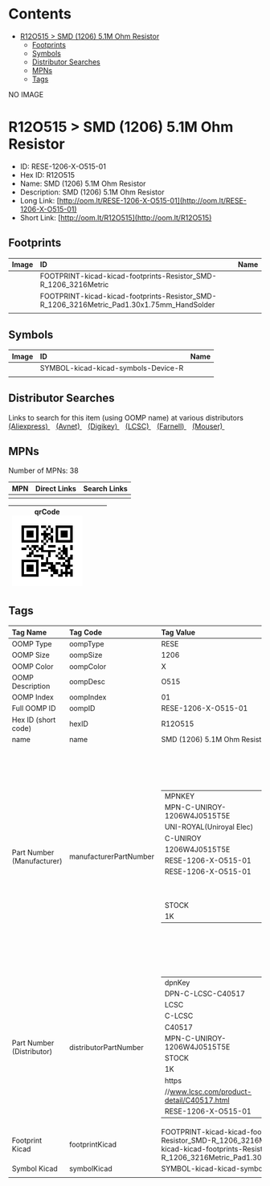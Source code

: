 



Contents
========

* [R12O515 > SMD (1206) 5.1M Ohm Resistor](#r12o515--smd-1206-51m-ohm-resistor)
	* [Footprints](#footprints)
	* [Symbols](#symbols)
	* [Distributor Searches](#distributor-searches)
	* [MPNs](#mpns)
	* [Tags](#tags)
  
NO IMAGE  
# R12O515 > SMD (1206) 5.1M Ohm Resistor

- ID: RESE-1206-X-O515-01
- Hex ID: R12O515
- Name: SMD (1206) 5.1M Ohm Resistor
- Description: SMD (1206) 5.1M Ohm Resistor
- Long Link: [http://oom.lt/RESE-1206-X-O515-01](http://oom.lt/RESE-1206-X-O515-01)
- Short Link: [http://oom.lt/R12O515](http://oom.lt/R12O515)

## Footprints
  

|Image|ID|Name|
| :--- | :--- | :--- |
||FOOTPRINT-kicad-kicad-footprints-Resistor_SMD-R_1206_3216Metric||
||FOOTPRINT-kicad-kicad-footprints-Resistor_SMD-R_1206_3216Metric_Pad1.30x1.75mm_HandSolder||
||||

## Symbols
  

|Image|ID|Name|
| :--- | :--- | :--- |
|![]()|SYMBOL-kicad-kicad-symbols-Device-R||
||||

## Distributor Searches
  
Links to search for this item (using OOMP name) at various distributors  
[(Aliexpress) ](https://www.aliexpress.com/wholesale?SearchText=1117SMD+1206+5.1M+Ohm+Resistor)&nbsp;&nbsp;&nbsp;[(Avnet) ](https://www.avnet.com/shop/us/search/SMD+1206+5.1M+Ohm+Resistor)&nbsp;&nbsp;&nbsp;[(Digikey) ](https://www.digikey.co.uk/en/products/result?s=SMD+1206+5.1M+Ohm+Resistor)&nbsp;&nbsp;&nbsp;[(LCSC) ](https://www.lcsc.com/search?q=SMD+1206+5.1M+Ohm+Resistor)&nbsp;&nbsp;&nbsp;[(Farnell) ](https://uk.farnell.com/search?st=SMD+1206+5.1M+Ohm+Resistor)&nbsp;&nbsp;&nbsp;[(Mouser) ](https://www.mouser.com/c/?q=SMD+1206+5.1M+Ohm+Resistor)&nbsp;&nbsp;&nbsp;
## MPNs
  
Number of MPNs: 38  

|MPN|Direct Links|Search Links|
| :--- | :--- | :--- |
||||
  

|qrCode<br>[![](https://raw.githubusercontent.com/oomlout/oomlout_OOMP_parts_V2/main/RESE/1206/X/O515/01/qrCode_140.png)](https://github.com/oomlout/oomlout_OOMP_parts_V2/tree/main/RESE/1206/X/O515/01/qrCode.png)||||
| :---: | :---: | :---: | :---: |

## Tags
  

|Tag Name|Tag Code|Tag Value|
| :--- | :--- | :--- |
|OOMP Type|oompType|RESE|
|OOMP Size|oompSize|1206|
|OOMP Color|oompColor|X|
|OOMP Description|oompDesc|O515|
|OOMP Index|oompIndex|01|
|Full OOMP ID|oompID|RESE-1206-X-O515-01|
|Hex ID (short code)|hexID|R12O515|
|name|name|SMD (1206) 5.1M Ohm Resistor|
|Part Number (Manufacturer)|manufacturerPartNumber|<table><tr><td>MPNKEY</td></tr><tr><td> MPN-C-UNIROY-1206W4J0515T5E</td><td> MANUFACTURER</td></tr><tr><td> UNI-ROYAL(Uniroyal Elec)</td><td> MANUCODE</td></tr><tr><td> C-UNIROY</td><td> MPN</td></tr><tr><td> 1206W4J0515T5E</td><td> OOMPIDPARTIAL</td></tr><tr><td> RESE-1206-X-O515-01</td><td> OOMPID</td></tr><tr><td> RESE-1206-X-O515-01</td><td> LINK</td></tr><tr><td> </td><td> DESCRIPTION</td></tr><tr><td> </td><td> TAGS</td></tr><tr><td> STOCK</td></tr><tr><td>1K</td></tr></table></td><td> <table><tr><td>MPNKEY</td></tr><tr><td> MPN-C-UNIROY-1206W4F5104T5E</td><td> MANUFACTURER</td></tr><tr><td> UNI-ROYAL(Uniroyal Elec)</td><td> MANUCODE</td></tr><tr><td> C-UNIROY</td><td> MPN</td></tr><tr><td> 1206W4F5104T5E</td><td> OOMPIDPARTIAL</td></tr><tr><td> RESE-1206-X-O515-01</td><td> OOMPID</td></tr><tr><td> RESE-1206-X-O515-01</td><td> LINK</td></tr><tr><td> </td><td> DESCRIPTION</td></tr><tr><td> </td><td> TAGS</td></tr><tr><td> </td></tr></table></td><td> <table><tr><td>MPNKEY</td></tr><tr><td> MPN-C-LIZELE-CR1206J40515G</td><td> MANUFACTURER</td></tr><tr><td> LIZ Elec</td><td> MANUCODE</td></tr><tr><td> C-LIZELE</td><td> MPN</td></tr><tr><td> CR1206J40515G</td><td> OOMPIDPARTIAL</td></tr><tr><td> RESE-1206-X-O515-01</td><td> OOMPID</td></tr><tr><td> RESE-1206-X-O515-01</td><td> LINK</td></tr><tr><td> </td><td> DESCRIPTION</td></tr><tr><td> </td><td> TAGS</td></tr><tr><td> </td></tr></table></td><td> <table><tr><td>MPNKEY</td></tr><tr><td> MPN-C-RALEC-RTT065104FTP</td><td> MANUFACTURER</td></tr><tr><td> RALEC</td><td> MANUCODE</td></tr><tr><td> C-RALEC</td><td> MPN</td></tr><tr><td> RTT065104FTP</td><td> OOMPIDPARTIAL</td></tr><tr><td> RESE-1206-X-O515-01</td><td> OOMPID</td></tr><tr><td> RESE-1206-X-O515-01</td><td> LINK</td></tr><tr><td> </td><td> DESCRIPTION</td></tr><tr><td> </td><td> TAGS</td></tr><tr><td> STOCK</td></tr><tr><td>1K</td></tr></table></td><td> <table><tr><td>MPNKEY</td></tr><tr><td> MPN-C-RALEC-RTT06515JTP</td><td> MANUFACTURER</td></tr><tr><td> RALEC</td><td> MANUCODE</td></tr><tr><td> C-RALEC</td><td> MPN</td></tr><tr><td> RTT06515JTP</td><td> OOMPIDPARTIAL</td></tr><tr><td> RESE-1206-X-O515-01</td><td> OOMPID</td></tr><tr><td> RESE-1206-X-O515-01</td><td> LINK</td></tr><tr><td> </td><td> DESCRIPTION</td></tr><tr><td> </td><td> TAGS</td></tr><tr><td> STOCK</td></tr><tr><td>1K</td></tr></table></td><td> <table><tr><td>MPNKEY</td></tr><tr><td> MPN-C-YAGEO-RC1206JR-075M1L</td><td> MANUFACTURER</td></tr><tr><td> YAGEO</td><td> MANUCODE</td></tr><tr><td> C-YAGEO</td><td> MPN</td></tr><tr><td> RC1206JR-075M1L</td><td> OOMPIDPARTIAL</td></tr><tr><td> RESE-1206-X-O515-01</td><td> OOMPID</td></tr><tr><td> RESE-1206-X-O515-01</td><td> LINK</td></tr><tr><td> </td><td> DESCRIPTION</td></tr><tr><td> </td><td> TAGS</td></tr><tr><td> </td></tr></table></td><td> <table><tr><td>MPNKEY</td></tr><tr><td> MPN-C-YAGEO-AC1206FR-075M1L</td><td> MANUFACTURER</td></tr><tr><td> YAGEO</td><td> MANUCODE</td></tr><tr><td> C-YAGEO</td><td> MPN</td></tr><tr><td> AC1206FR-075M1L</td><td> OOMPIDPARTIAL</td></tr><tr><td> RESE-1206-X-O515-01</td><td> OOMPID</td></tr><tr><td> RESE-1206-X-O515-01</td><td> LINK</td></tr><tr><td> </td><td> DESCRIPTION</td></tr><tr><td> </td><td> TAGS</td></tr><tr><td> </td></tr></table></td><td> <table><tr><td>MPNKEY</td></tr><tr><td> MPN-C-YAGEO-RC1206FR-075M1L</td><td> MANUFACTURER</td></tr><tr><td> YAGEO</td><td> MANUCODE</td></tr><tr><td> C-YAGEO</td><td> MPN</td></tr><tr><td> RC1206FR-075M1L</td><td> OOMPIDPARTIAL</td></tr><tr><td> RESE-1206-X-O515-01</td><td> OOMPID</td></tr><tr><td> RESE-1206-X-O515-01</td><td> LINK</td></tr><tr><td> </td><td> DESCRIPTION</td></tr><tr><td> </td><td> TAGS</td></tr><tr><td> </td></tr></table></td><td> <table><tr><td>MPNKEY</td></tr><tr><td> MPN-C-WALSIN-WR12W5104FTL</td><td> MANUFACTURER</td></tr><tr><td> Walsin Tech Corp</td><td> MANUCODE</td></tr><tr><td> C-WALSIN</td><td> MPN</td></tr><tr><td> WR12W5104FTL</td><td> OOMPIDPARTIAL</td></tr><tr><td> RESE-1206-X-O515-01</td><td> OOMPID</td></tr><tr><td> RESE-1206-X-O515-01</td><td> LINK</td></tr><tr><td> </td><td> DESCRIPTION</td></tr><tr><td> </td><td> TAGS</td></tr><tr><td> </td></tr></table></td><td> <table><tr><td>MPNKEY</td></tr><tr><td> MPN-C-HKRHON-RCT065M1FLF</td><td> MANUFACTURER</td></tr><tr><td> HKR(Hong Kong Resistors)</td><td> MANUCODE</td></tr><tr><td> C-HKRHON</td><td> MPN</td></tr><tr><td> RCT065M1FLF</td><td> OOMPIDPARTIAL</td></tr><tr><td> RESE-1206-X-O515-01</td><td> OOMPID</td></tr><tr><td> RESE-1206-X-O515-01</td><td> LINK</td></tr><tr><td> </td><td> DESCRIPTION</td></tr><tr><td> </td><td> TAGS</td></tr><tr><td> </td></tr></table></td><td> <table><tr><td>MPNKEY</td></tr><tr><td> MPN-C-TAITEC-RM12FTN5104</td><td> MANUFACTURER</td></tr><tr><td> TA-I Tech</td><td> MANUCODE</td></tr><tr><td> C-TAITEC</td><td> MPN</td></tr><tr><td> RM12FTN5104</td><td> OOMPIDPARTIAL</td></tr><tr><td> RESE-1206-X-O515-01</td><td> OOMPID</td></tr><tr><td> RESE-1206-X-O515-01</td><td> LINK</td></tr><tr><td> </td><td> DESCRIPTION</td></tr><tr><td> </td><td> TAGS</td></tr><tr><td> </td></tr></table></td><td> <table><tr><td>MPNKEY</td></tr><tr><td> MPN-C-FHGUAN-RS-06L5104FT</td><td> MANUFACTURER</td></tr><tr><td> FH (Guangdong Fenghua Advanced Tech)</td><td> MANUCODE</td></tr><tr><td> C-FHGUAN</td><td> MPN</td></tr><tr><td> RS-06L5104FT</td><td> OOMPIDPARTIAL</td></tr><tr><td> RESE-1206-X-O515-01</td><td> OOMPID</td></tr><tr><td> RESE-1206-X-O515-01</td><td> LINK</td></tr><tr><td> </td><td> DESCRIPTION</td></tr><tr><td> </td><td> TAGS</td></tr><tr><td> </td></tr></table></td><td> <table><tr><td>MPNKEY</td></tr><tr><td> MPN-C-FHGUAN-RS-06L515JT</td><td> MANUFACTURER</td></tr><tr><td> FH (Guangdong Fenghua Advanced Tech)</td><td> MANUCODE</td></tr><tr><td> C-FHGUAN</td><td> MPN</td></tr><tr><td> RS-06L515JT</td><td> OOMPIDPARTIAL</td></tr><tr><td> RESE-1206-X-O515-01</td><td> OOMPID</td></tr><tr><td> RESE-1206-X-O515-01</td><td> LINK</td></tr><tr><td> </td><td> DESCRIPTION</td></tr><tr><td> </td><td> TAGS</td></tr><tr><td> </td></tr></table></td><td> <table><tr><td>MPNKEY</td></tr><tr><td> MPN-C-WALSIN-WR12X515JTL</td><td> MANUFACTURER</td></tr><tr><td> Walsin Tech Corp</td><td> MANUCODE</td></tr><tr><td> C-WALSIN</td><td> MPN</td></tr><tr><td> WR12X515JTL</td><td> OOMPIDPARTIAL</td></tr><tr><td> RESE-1206-X-O515-01</td><td> OOMPID</td></tr><tr><td> RESE-1206-X-O515-01</td><td> LINK</td></tr><tr><td> </td><td> DESCRIPTION</td></tr><tr><td> </td><td> TAGS</td></tr><tr><td> </td></tr></table></td><td> <table><tr><td>MPNKEY</td></tr><tr><td> MPN-C-UNIROY-HV06W4F5104T5E</td><td> MANUFACTURER</td></tr><tr><td> UNI-ROYAL(Uniroyal Elec)</td><td> MANUCODE</td></tr><tr><td> C-UNIROY</td><td> MPN</td></tr><tr><td> HV06W4F5104T5E</td><td> OOMPIDPARTIAL</td></tr><tr><td> RESE-1206-X-O515-01</td><td> OOMPID</td></tr><tr><td> RESE-1206-X-O515-01</td><td> LINK</td></tr><tr><td> </td><td> DESCRIPTION</td></tr><tr><td> </td><td> TAGS</td></tr><tr><td> </td></tr></table></td><td> <table><tr><td>MPNKEY</td></tr><tr><td> MPN-C-ROHMSE-KTR18EZPF5104</td><td> MANUFACTURER</td></tr><tr><td> ROHM Semicon</td><td> MANUCODE</td></tr><tr><td> C-ROHMSE</td><td> MPN</td></tr><tr><td> KTR18EZPF5104</td><td> OOMPIDPARTIAL</td></tr><tr><td> RESE-1206-X-O515-01</td><td> OOMPID</td></tr><tr><td> RESE-1206-X-O515-01</td><td> LINK</td></tr><tr><td> </td><td> DESCRIPTION</td></tr><tr><td> </td><td> TAGS</td></tr><tr><td> </td></tr></table></td><td> <table><tr><td>MPNKEY</td></tr><tr><td> MPN-C-PANASO-ERJ-8GEYJ515V</td><td> MANUFACTURER</td></tr><tr><td> PANASONIC</td><td> MANUCODE</td></tr><tr><td> C-PANASO</td><td> MPN</td></tr><tr><td> ERJ-8GEYJ515V</td><td> OOMPIDPARTIAL</td></tr><tr><td> RESE-1206-X-O515-01</td><td> OOMPID</td></tr><tr><td> RESE-1206-X-O515-01</td><td> LINK</td></tr><tr><td> </td><td> DESCRIPTION</td></tr><tr><td> </td><td> TAGS</td></tr><tr><td> </td></tr></table></td><td> <table><tr><td>MPNKEY</td></tr><tr><td> MPN-C-VISHAY-CRCW12065M10FKEA</td><td> MANUFACTURER</td></tr><tr><td> Vishay Intertech</td><td> MANUCODE</td></tr><tr><td> C-VISHAY</td><td> MPN</td></tr><tr><td> CRCW12065M10FKEA</td><td> OOMPIDPARTIAL</td></tr><tr><td> RESE-1206-X-O515-01</td><td> OOMPID</td></tr><tr><td> RESE-1206-X-O515-01</td><td> LINK</td></tr><tr><td> </td><td> DESCRIPTION</td></tr><tr><td> </td><td> TAGS</td></tr><tr><td> </td></tr></table></td><td> <table><tr><td>MPNKEY</td></tr><tr><td> MPN-C-TECONN-CRGH1206J5M1</td><td> MANUFACTURER</td></tr><tr><td> TE Connectivity</td><td> MANUCODE</td></tr><tr><td> C-TECONN</td><td> MPN</td></tr><tr><td> CRGH1206J5M1</td><td> OOMPIDPARTIAL</td></tr><tr><td> RESE-1206-X-O515-01</td><td> OOMPID</td></tr><tr><td> RESE-1206-X-O515-01</td><td> LINK</td></tr><tr><td> </td><td> DESCRIPTION</td></tr><tr><td> </td><td> TAGS</td></tr><tr><td> </td></tr></table></td><td> <table><tr><td>MPNKEY</td></tr><tr><td> MPN-C-UNIROY-1206W4J0515T5E</td><td> MANUFACTURER</td></tr><tr><td> UNI-ROYAL(Uniroyal Elec)</td><td> MANUCODE</td></tr><tr><td> C-UNIROY</td><td> MPN</td></tr><tr><td> 1206W4J0515T5E</td><td> OOMPIDPARTIAL</td></tr><tr><td> RESE-1206-X-O515-01</td><td> OOMPID</td></tr><tr><td> RESE-1206-X-O515-01</td><td> LINK</td></tr><tr><td> </td><td> DESCRIPTION</td></tr><tr><td> </td><td> TAGS</td></tr><tr><td> STOCK</td></tr><tr><td>1K</td></tr></table></td><td> <table><tr><td>MPNKEY</td></tr><tr><td> MPN-C-UNIROY-1206W4F5104T5E</td><td> MANUFACTURER</td></tr><tr><td> UNI-ROYAL(Uniroyal Elec)</td><td> MANUCODE</td></tr><tr><td> C-UNIROY</td><td> MPN</td></tr><tr><td> 1206W4F5104T5E</td><td> OOMPIDPARTIAL</td></tr><tr><td> RESE-1206-X-O515-01</td><td> OOMPID</td></tr><tr><td> RESE-1206-X-O515-01</td><td> LINK</td></tr><tr><td> </td><td> DESCRIPTION</td></tr><tr><td> </td><td> TAGS</td></tr><tr><td> </td></tr></table></td><td> <table><tr><td>MPNKEY</td></tr><tr><td> MPN-C-LIZELE-CR1206J40515G</td><td> MANUFACTURER</td></tr><tr><td> LIZ Elec</td><td> MANUCODE</td></tr><tr><td> C-LIZELE</td><td> MPN</td></tr><tr><td> CR1206J40515G</td><td> OOMPIDPARTIAL</td></tr><tr><td> RESE-1206-X-O515-01</td><td> OOMPID</td></tr><tr><td> RESE-1206-X-O515-01</td><td> LINK</td></tr><tr><td> </td><td> DESCRIPTION</td></tr><tr><td> </td><td> TAGS</td></tr><tr><td> </td></tr></table></td><td> <table><tr><td>MPNKEY</td></tr><tr><td> MPN-C-RALEC-RTT065104FTP</td><td> MANUFACTURER</td></tr><tr><td> RALEC</td><td> MANUCODE</td></tr><tr><td> C-RALEC</td><td> MPN</td></tr><tr><td> RTT065104FTP</td><td> OOMPIDPARTIAL</td></tr><tr><td> RESE-1206-X-O515-01</td><td> OOMPID</td></tr><tr><td> RESE-1206-X-O515-01</td><td> LINK</td></tr><tr><td> </td><td> DESCRIPTION</td></tr><tr><td> </td><td> TAGS</td></tr><tr><td> STOCK</td></tr><tr><td>1K</td></tr></table></td><td> <table><tr><td>MPNKEY</td></tr><tr><td> MPN-C-RALEC-RTT06515JTP</td><td> MANUFACTURER</td></tr><tr><td> RALEC</td><td> MANUCODE</td></tr><tr><td> C-RALEC</td><td> MPN</td></tr><tr><td> RTT06515JTP</td><td> OOMPIDPARTIAL</td></tr><tr><td> RESE-1206-X-O515-01</td><td> OOMPID</td></tr><tr><td> RESE-1206-X-O515-01</td><td> LINK</td></tr><tr><td> </td><td> DESCRIPTION</td></tr><tr><td> </td><td> TAGS</td></tr><tr><td> STOCK</td></tr><tr><td>1K</td></tr></table></td><td> <table><tr><td>MPNKEY</td></tr><tr><td> MPN-C-YAGEO-RC1206JR-075M1L</td><td> MANUFACTURER</td></tr><tr><td> YAGEO</td><td> MANUCODE</td></tr><tr><td> C-YAGEO</td><td> MPN</td></tr><tr><td> RC1206JR-075M1L</td><td> OOMPIDPARTIAL</td></tr><tr><td> RESE-1206-X-O515-01</td><td> OOMPID</td></tr><tr><td> RESE-1206-X-O515-01</td><td> LINK</td></tr><tr><td> </td><td> DESCRIPTION</td></tr><tr><td> </td><td> TAGS</td></tr><tr><td> </td></tr></table></td><td> <table><tr><td>MPNKEY</td></tr><tr><td> MPN-C-YAGEO-AC1206FR-075M1L</td><td> MANUFACTURER</td></tr><tr><td> YAGEO</td><td> MANUCODE</td></tr><tr><td> C-YAGEO</td><td> MPN</td></tr><tr><td> AC1206FR-075M1L</td><td> OOMPIDPARTIAL</td></tr><tr><td> RESE-1206-X-O515-01</td><td> OOMPID</td></tr><tr><td> RESE-1206-X-O515-01</td><td> LINK</td></tr><tr><td> </td><td> DESCRIPTION</td></tr><tr><td> </td><td> TAGS</td></tr><tr><td> </td></tr></table></td><td> <table><tr><td>MPNKEY</td></tr><tr><td> MPN-C-YAGEO-RC1206FR-075M1L</td><td> MANUFACTURER</td></tr><tr><td> YAGEO</td><td> MANUCODE</td></tr><tr><td> C-YAGEO</td><td> MPN</td></tr><tr><td> RC1206FR-075M1L</td><td> OOMPIDPARTIAL</td></tr><tr><td> RESE-1206-X-O515-01</td><td> OOMPID</td></tr><tr><td> RESE-1206-X-O515-01</td><td> LINK</td></tr><tr><td> </td><td> DESCRIPTION</td></tr><tr><td> </td><td> TAGS</td></tr><tr><td> </td></tr></table></td><td> <table><tr><td>MPNKEY</td></tr><tr><td> MPN-C-WALSIN-WR12W5104FTL</td><td> MANUFACTURER</td></tr><tr><td> Walsin Tech Corp</td><td> MANUCODE</td></tr><tr><td> C-WALSIN</td><td> MPN</td></tr><tr><td> WR12W5104FTL</td><td> OOMPIDPARTIAL</td></tr><tr><td> RESE-1206-X-O515-01</td><td> OOMPID</td></tr><tr><td> RESE-1206-X-O515-01</td><td> LINK</td></tr><tr><td> </td><td> DESCRIPTION</td></tr><tr><td> </td><td> TAGS</td></tr><tr><td> </td></tr></table></td><td> <table><tr><td>MPNKEY</td></tr><tr><td> MPN-C-HKRHON-RCT065M1FLF</td><td> MANUFACTURER</td></tr><tr><td> HKR(Hong Kong Resistors)</td><td> MANUCODE</td></tr><tr><td> C-HKRHON</td><td> MPN</td></tr><tr><td> RCT065M1FLF</td><td> OOMPIDPARTIAL</td></tr><tr><td> RESE-1206-X-O515-01</td><td> OOMPID</td></tr><tr><td> RESE-1206-X-O515-01</td><td> LINK</td></tr><tr><td> </td><td> DESCRIPTION</td></tr><tr><td> </td><td> TAGS</td></tr><tr><td> </td></tr></table></td><td> <table><tr><td>MPNKEY</td></tr><tr><td> MPN-C-TAITEC-RM12FTN5104</td><td> MANUFACTURER</td></tr><tr><td> TA-I Tech</td><td> MANUCODE</td></tr><tr><td> C-TAITEC</td><td> MPN</td></tr><tr><td> RM12FTN5104</td><td> OOMPIDPARTIAL</td></tr><tr><td> RESE-1206-X-O515-01</td><td> OOMPID</td></tr><tr><td> RESE-1206-X-O515-01</td><td> LINK</td></tr><tr><td> </td><td> DESCRIPTION</td></tr><tr><td> </td><td> TAGS</td></tr><tr><td> </td></tr></table></td><td> <table><tr><td>MPNKEY</td></tr><tr><td> MPN-C-FHGUAN-RS-06L5104FT</td><td> MANUFACTURER</td></tr><tr><td> FH (Guangdong Fenghua Advanced Tech)</td><td> MANUCODE</td></tr><tr><td> C-FHGUAN</td><td> MPN</td></tr><tr><td> RS-06L5104FT</td><td> OOMPIDPARTIAL</td></tr><tr><td> RESE-1206-X-O515-01</td><td> OOMPID</td></tr><tr><td> RESE-1206-X-O515-01</td><td> LINK</td></tr><tr><td> </td><td> DESCRIPTION</td></tr><tr><td> </td><td> TAGS</td></tr><tr><td> </td></tr></table></td><td> <table><tr><td>MPNKEY</td></tr><tr><td> MPN-C-FHGUAN-RS-06L515JT</td><td> MANUFACTURER</td></tr><tr><td> FH (Guangdong Fenghua Advanced Tech)</td><td> MANUCODE</td></tr><tr><td> C-FHGUAN</td><td> MPN</td></tr><tr><td> RS-06L515JT</td><td> OOMPIDPARTIAL</td></tr><tr><td> RESE-1206-X-O515-01</td><td> OOMPID</td></tr><tr><td> RESE-1206-X-O515-01</td><td> LINK</td></tr><tr><td> </td><td> DESCRIPTION</td></tr><tr><td> </td><td> TAGS</td></tr><tr><td> </td></tr></table></td><td> <table><tr><td>MPNKEY</td></tr><tr><td> MPN-C-WALSIN-WR12X515JTL</td><td> MANUFACTURER</td></tr><tr><td> Walsin Tech Corp</td><td> MANUCODE</td></tr><tr><td> C-WALSIN</td><td> MPN</td></tr><tr><td> WR12X515JTL</td><td> OOMPIDPARTIAL</td></tr><tr><td> RESE-1206-X-O515-01</td><td> OOMPID</td></tr><tr><td> RESE-1206-X-O515-01</td><td> LINK</td></tr><tr><td> </td><td> DESCRIPTION</td></tr><tr><td> </td><td> TAGS</td></tr><tr><td> </td></tr></table></td><td> <table><tr><td>MPNKEY</td></tr><tr><td> MPN-C-UNIROY-HV06W4F5104T5E</td><td> MANUFACTURER</td></tr><tr><td> UNI-ROYAL(Uniroyal Elec)</td><td> MANUCODE</td></tr><tr><td> C-UNIROY</td><td> MPN</td></tr><tr><td> HV06W4F5104T5E</td><td> OOMPIDPARTIAL</td></tr><tr><td> RESE-1206-X-O515-01</td><td> OOMPID</td></tr><tr><td> RESE-1206-X-O515-01</td><td> LINK</td></tr><tr><td> </td><td> DESCRIPTION</td></tr><tr><td> </td><td> TAGS</td></tr><tr><td> </td></tr></table></td><td> <table><tr><td>MPNKEY</td></tr><tr><td> MPN-C-ROHMSE-KTR18EZPF5104</td><td> MANUFACTURER</td></tr><tr><td> ROHM Semicon</td><td> MANUCODE</td></tr><tr><td> C-ROHMSE</td><td> MPN</td></tr><tr><td> KTR18EZPF5104</td><td> OOMPIDPARTIAL</td></tr><tr><td> RESE-1206-X-O515-01</td><td> OOMPID</td></tr><tr><td> RESE-1206-X-O515-01</td><td> LINK</td></tr><tr><td> </td><td> DESCRIPTION</td></tr><tr><td> </td><td> TAGS</td></tr><tr><td> </td></tr></table></td><td> <table><tr><td>MPNKEY</td></tr><tr><td> MPN-C-PANASO-ERJ-8GEYJ515V</td><td> MANUFACTURER</td></tr><tr><td> PANASONIC</td><td> MANUCODE</td></tr><tr><td> C-PANASO</td><td> MPN</td></tr><tr><td> ERJ-8GEYJ515V</td><td> OOMPIDPARTIAL</td></tr><tr><td> RESE-1206-X-O515-01</td><td> OOMPID</td></tr><tr><td> RESE-1206-X-O515-01</td><td> LINK</td></tr><tr><td> </td><td> DESCRIPTION</td></tr><tr><td> </td><td> TAGS</td></tr><tr><td> </td></tr></table></td><td> <table><tr><td>MPNKEY</td></tr><tr><td> MPN-C-VISHAY-CRCW12065M10FKEA</td><td> MANUFACTURER</td></tr><tr><td> Vishay Intertech</td><td> MANUCODE</td></tr><tr><td> C-VISHAY</td><td> MPN</td></tr><tr><td> CRCW12065M10FKEA</td><td> OOMPIDPARTIAL</td></tr><tr><td> RESE-1206-X-O515-01</td><td> OOMPID</td></tr><tr><td> RESE-1206-X-O515-01</td><td> LINK</td></tr><tr><td> </td><td> DESCRIPTION</td></tr><tr><td> </td><td> TAGS</td></tr><tr><td> </td></tr></table></td><td> <table><tr><td>MPNKEY</td></tr><tr><td> MPN-C-TECONN-CRGH1206J5M1</td><td> MANUFACTURER</td></tr><tr><td> TE Connectivity</td><td> MANUCODE</td></tr><tr><td> C-TECONN</td><td> MPN</td></tr><tr><td> CRGH1206J5M1</td><td> OOMPIDPARTIAL</td></tr><tr><td> RESE-1206-X-O515-01</td><td> OOMPID</td></tr><tr><td> RESE-1206-X-O515-01</td><td> LINK</td></tr><tr><td> </td><td> DESCRIPTION</td></tr><tr><td> </td><td> TAGS</td></tr><tr><td> </td></tr></table>|
|Part Number (Distributor)|distributorPartNumber|<table><tr><td>dpnKey</td></tr><tr><td> DPN-C-LCSC-C40517</td><td> DISTRIBUTOR</td></tr><tr><td> LCSC</td><td> DISTRCODE</td></tr><tr><td> C-LCSC</td><td> DPN</td></tr><tr><td> C40517</td><td> MPN</td></tr><tr><td> MPN-C-UNIROY-1206W4J0515T5E</td><td> TAGS</td></tr><tr><td> STOCK</td></tr><tr><td>1K</td><td> LINK</td></tr><tr><td> https</td></tr><tr><td>//www.lcsc.com/product-detail/C40517.html</td><td> OOMPID</td></tr><tr><td> RESE-1206-X-O515-01</td></tr></table></td><td> <table><tr><td>dpnKey</td></tr><tr><td> DPN-C-LCSC-C40823</td><td> DISTRIBUTOR</td></tr><tr><td> LCSC</td><td> DISTRCODE</td></tr><tr><td> C-LCSC</td><td> DPN</td></tr><tr><td> C40823</td><td> MPN</td></tr><tr><td> MPN-C-UNIROY-1206W4F5104T5E</td><td> TAGS</td></tr><tr><td> </td><td> LINK</td></tr><tr><td> https</td></tr><tr><td>//www.lcsc.com/product-detail/C40823.html</td><td> OOMPID</td></tr><tr><td> RESE-1206-X-O515-01</td></tr></table></td><td> <table><tr><td>dpnKey</td></tr><tr><td> DPN-C-LCSC-C102366</td><td> DISTRIBUTOR</td></tr><tr><td> LCSC</td><td> DISTRCODE</td></tr><tr><td> C-LCSC</td><td> DPN</td></tr><tr><td> C102366</td><td> MPN</td></tr><tr><td> MPN-C-LIZELE-CR1206J40515G</td><td> TAGS</td></tr><tr><td> </td><td> LINK</td></tr><tr><td> https</td></tr><tr><td>//www.lcsc.com/product-detail/C102366.html</td><td> OOMPID</td></tr><tr><td> RESE-1206-X-O515-01</td></tr></table></td><td> <table><tr><td>dpnKey</td></tr><tr><td> DPN-C-LCSC-C104842</td><td> DISTRIBUTOR</td></tr><tr><td> LCSC</td><td> DISTRCODE</td></tr><tr><td> C-LCSC</td><td> DPN</td></tr><tr><td> C104842</td><td> MPN</td></tr><tr><td> MPN-C-RALEC-RTT065104FTP</td><td> TAGS</td></tr><tr><td> STOCK</td></tr><tr><td>1K</td><td> LINK</td></tr><tr><td> https</td></tr><tr><td>//www.lcsc.com/product-detail/C104842.html</td><td> OOMPID</td></tr><tr><td> RESE-1206-X-O515-01</td></tr></table></td><td> <table><tr><td>dpnKey</td></tr><tr><td> DPN-C-LCSC-C104849</td><td> DISTRIBUTOR</td></tr><tr><td> LCSC</td><td> DISTRCODE</td></tr><tr><td> C-LCSC</td><td> DPN</td></tr><tr><td> C104849</td><td> MPN</td></tr><tr><td> MPN-C-RALEC-RTT06515JTP</td><td> TAGS</td></tr><tr><td> STOCK</td></tr><tr><td>1K</td><td> LINK</td></tr><tr><td> https</td></tr><tr><td>//www.lcsc.com/product-detail/C104849.html</td><td> OOMPID</td></tr><tr><td> RESE-1206-X-O515-01</td></tr></table></td><td> <table><tr><td>dpnKey</td></tr><tr><td> DPN-C-LCSC-C137130</td><td> DISTRIBUTOR</td></tr><tr><td> LCSC</td><td> DISTRCODE</td></tr><tr><td> C-LCSC</td><td> DPN</td></tr><tr><td> C137130</td><td> MPN</td></tr><tr><td> MPN-C-YAGEO-RC1206JR-075M1L</td><td> TAGS</td></tr><tr><td> </td><td> LINK</td></tr><tr><td> https</td></tr><tr><td>//www.lcsc.com/product-detail/C137130.html</td><td> OOMPID</td></tr><tr><td> RESE-1206-X-O515-01</td></tr></table></td><td> <table><tr><td>dpnKey</td></tr><tr><td> DPN-C-LCSC-C138248</td><td> DISTRIBUTOR</td></tr><tr><td> LCSC</td><td> DISTRCODE</td></tr><tr><td> C-LCSC</td><td> DPN</td></tr><tr><td> C138248</td><td> MPN</td></tr><tr><td> MPN-C-YAGEO-AC1206FR-075M1L</td><td> TAGS</td></tr><tr><td> </td><td> LINK</td></tr><tr><td> https</td></tr><tr><td>//www.lcsc.com/product-detail/C138248.html</td><td> OOMPID</td></tr><tr><td> RESE-1206-X-O515-01</td></tr></table></td><td> <table><tr><td>dpnKey</td></tr><tr><td> DPN-C-LCSC-C163371</td><td> DISTRIBUTOR</td></tr><tr><td> LCSC</td><td> DISTRCODE</td></tr><tr><td> C-LCSC</td><td> DPN</td></tr><tr><td> C163371</td><td> MPN</td></tr><tr><td> MPN-C-YAGEO-RC1206FR-075M1L</td><td> TAGS</td></tr><tr><td> </td><td> LINK</td></tr><tr><td> https</td></tr><tr><td>//www.lcsc.com/product-detail/C163371.html</td><td> OOMPID</td></tr><tr><td> RESE-1206-X-O515-01</td></tr></table></td><td> <table><tr><td>dpnKey</td></tr><tr><td> DPN-C-LCSC-C171110</td><td> DISTRIBUTOR</td></tr><tr><td> LCSC</td><td> DISTRCODE</td></tr><tr><td> C-LCSC</td><td> DPN</td></tr><tr><td> C171110</td><td> MPN</td></tr><tr><td> MPN-C-WALSIN-WR12W5104FTL</td><td> TAGS</td></tr><tr><td> </td><td> LINK</td></tr><tr><td> https</td></tr><tr><td>//www.lcsc.com/product-detail/C171110.html</td><td> OOMPID</td></tr><tr><td> RESE-1206-X-O515-01</td></tr></table></td><td> <table><tr><td>dpnKey</td></tr><tr><td> DPN-C-LCSC-C185741</td><td> DISTRIBUTOR</td></tr><tr><td> LCSC</td><td> DISTRCODE</td></tr><tr><td> C-LCSC</td><td> DPN</td></tr><tr><td> C185741</td><td> MPN</td></tr><tr><td> MPN-C-HKRHON-RCT065M1FLF</td><td> TAGS</td></tr><tr><td> </td><td> LINK</td></tr><tr><td> https</td></tr><tr><td>//www.lcsc.com/product-detail/C185741.html</td><td> OOMPID</td></tr><tr><td> RESE-1206-X-O515-01</td></tr></table></td><td> <table><tr><td>dpnKey</td></tr><tr><td> DPN-C-LCSC-C254758</td><td> DISTRIBUTOR</td></tr><tr><td> LCSC</td><td> DISTRCODE</td></tr><tr><td> C-LCSC</td><td> DPN</td></tr><tr><td> C254758</td><td> MPN</td></tr><tr><td> MPN-C-TAITEC-RM12FTN5104</td><td> TAGS</td></tr><tr><td> </td><td> LINK</td></tr><tr><td> https</td></tr><tr><td>//www.lcsc.com/product-detail/C254758.html</td><td> OOMPID</td></tr><tr><td> RESE-1206-X-O515-01</td></tr></table></td><td> <table><tr><td>dpnKey</td></tr><tr><td> DPN-C-LCSC-C323315</td><td> DISTRIBUTOR</td></tr><tr><td> LCSC</td><td> DISTRCODE</td></tr><tr><td> C-LCSC</td><td> DPN</td></tr><tr><td> C323315</td><td> MPN</td></tr><tr><td> MPN-C-FHGUAN-RS-06L5104FT</td><td> TAGS</td></tr><tr><td> </td><td> LINK</td></tr><tr><td> https</td></tr><tr><td>//www.lcsc.com/product-detail/C323315.html</td><td> OOMPID</td></tr><tr><td> RESE-1206-X-O515-01</td></tr></table></td><td> <table><tr><td>dpnKey</td></tr><tr><td> DPN-C-LCSC-C323317</td><td> DISTRIBUTOR</td></tr><tr><td> LCSC</td><td> DISTRCODE</td></tr><tr><td> C-LCSC</td><td> DPN</td></tr><tr><td> C323317</td><td> MPN</td></tr><tr><td> MPN-C-FHGUAN-RS-06L515JT</td><td> TAGS</td></tr><tr><td> </td><td> LINK</td></tr><tr><td> https</td></tr><tr><td>//www.lcsc.com/product-detail/C323317.html</td><td> OOMPID</td></tr><tr><td> RESE-1206-X-O515-01</td></tr></table></td><td> <table><tr><td>dpnKey</td></tr><tr><td> DPN-C-LCSC-C368275</td><td> DISTRIBUTOR</td></tr><tr><td> LCSC</td><td> DISTRCODE</td></tr><tr><td> C-LCSC</td><td> DPN</td></tr><tr><td> C368275</td><td> MPN</td></tr><tr><td> MPN-C-WALSIN-WR12X515JTL</td><td> TAGS</td></tr><tr><td> </td><td> LINK</td></tr><tr><td> https</td></tr><tr><td>//www.lcsc.com/product-detail/C368275.html</td><td> OOMPID</td></tr><tr><td> RESE-1206-X-O515-01</td></tr></table></td><td> <table><tr><td>dpnKey</td></tr><tr><td> DPN-C-LCSC-C414782</td><td> DISTRIBUTOR</td></tr><tr><td> LCSC</td><td> DISTRCODE</td></tr><tr><td> C-LCSC</td><td> DPN</td></tr><tr><td> C414782</td><td> MPN</td></tr><tr><td> MPN-C-UNIROY-HV06W4F5104T5E</td><td> TAGS</td></tr><tr><td> </td><td> LINK</td></tr><tr><td> https</td></tr><tr><td>//www.lcsc.com/product-detail/C414782.html</td><td> OOMPID</td></tr><tr><td> RESE-1206-X-O515-01</td></tr></table></td><td> <table><tr><td>dpnKey</td></tr><tr><td> DPN-C-LCSC-C2075783</td><td> DISTRIBUTOR</td></tr><tr><td> LCSC</td><td> DISTRCODE</td></tr><tr><td> C-LCSC</td><td> DPN</td></tr><tr><td> C2075783</td><td> MPN</td></tr><tr><td> MPN-C-ROHMSE-KTR18EZPF5104</td><td> TAGS</td></tr><tr><td> </td><td> LINK</td></tr><tr><td> https</td></tr><tr><td>//www.lcsc.com/product-detail/C2075783.html</td><td> OOMPID</td></tr><tr><td> RESE-1206-X-O515-01</td></tr></table></td><td> <table><tr><td>dpnKey</td></tr><tr><td> DPN-C-LCSC-C2077333</td><td> DISTRIBUTOR</td></tr><tr><td> LCSC</td><td> DISTRCODE</td></tr><tr><td> C-LCSC</td><td> DPN</td></tr><tr><td> C2077333</td><td> MPN</td></tr><tr><td> MPN-C-PANASO-ERJ-8GEYJ515V</td><td> TAGS</td></tr><tr><td> </td><td> LINK</td></tr><tr><td> https</td></tr><tr><td>//www.lcsc.com/product-detail/C2077333.html</td><td> OOMPID</td></tr><tr><td> RESE-1206-X-O515-01</td></tr></table></td><td> <table><tr><td>dpnKey</td></tr><tr><td> DPN-C-LCSC-C2090953</td><td> DISTRIBUTOR</td></tr><tr><td> LCSC</td><td> DISTRCODE</td></tr><tr><td> C-LCSC</td><td> DPN</td></tr><tr><td> C2090953</td><td> MPN</td></tr><tr><td> MPN-C-VISHAY-CRCW12065M10FKEA</td><td> TAGS</td></tr><tr><td> </td><td> LINK</td></tr><tr><td> https</td></tr><tr><td>//www.lcsc.com/product-detail/C2090953.html</td><td> OOMPID</td></tr><tr><td> RESE-1206-X-O515-01</td></tr></table></td><td> <table><tr><td>dpnKey</td></tr><tr><td> DPN-C-LCSC-C2103991</td><td> DISTRIBUTOR</td></tr><tr><td> LCSC</td><td> DISTRCODE</td></tr><tr><td> C-LCSC</td><td> DPN</td></tr><tr><td> C2103991</td><td> MPN</td></tr><tr><td> MPN-C-TECONN-CRGH1206J5M1</td><td> TAGS</td></tr><tr><td> </td><td> LINK</td></tr><tr><td> https</td></tr><tr><td>//www.lcsc.com/product-detail/C2103991.html</td><td> OOMPID</td></tr><tr><td> RESE-1206-X-O515-01</td></tr></table>|
|Footprint Kicad|footprintKicad|FOOTPRINT-kicad-kicad-footprints-Resistor_SMD-R_1206_3216Metric, FOOTPRINT-kicad-kicad-footprints-Resistor_SMD-R_1206_3216Metric_Pad1.30x1.75mm_HandSolder|
|Symbol Kicad|symbolKicad|SYMBOL-kicad-kicad-symbols-Device-R|
||||
